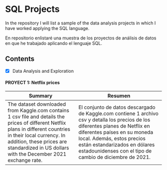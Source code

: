 # SQL Projects

<p> In the repository I will list a sample of the data analysis projects in which I have worked applying the SQL language. </p>

<p> En repositorio enlistaré una muestra de los proyectos de análisis de datos en que he trabajado aplicando el lenguaje SQL. </p>

## Contents
  - [x] Data Analysis and Exploration

 #### PROYECT 1: Netflix prices

|  Summary | Resumen  |
| ---- | ---- |
| The dataset downloaded from Kaggle.com contains 1 csv file and details the prices of different Netflix plans in different countries in their local currency. In addition, these prices are standardized in US dollars with the December 2021 exchange rate.| El conjunto de datos descargado de Kaggle.com  contiene 1 archivo csv y detalla los precios de los diferentes planes de Netflix en diferentes países en su moneda local. Además, estos precios están estandarizados en dólares estadounidenses con el tipo de cambio de diciembre de 2021.|
 
